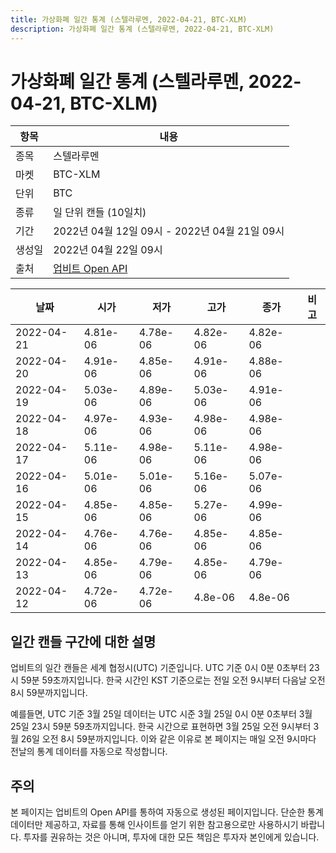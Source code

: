 ```yaml
---
title: 가상화폐 일간 통계 (스텔라루멘, 2022-04-21, BTC-XLM)
description: 가상화폐 일간 통계 (스텔라루멘, 2022-04-21, BTC-XLM)
---
```



가상화폐 일간 통계 (스텔라루멘, 2022-04-21, BTC-XLM)
===

|항목|내용|
|--|--|
|종목|스텔라루멘|
|마켓|BTC-XLM|
|단위|BTC|
|종류|일 단위 캔들 (10일치)|
|기간|2022년 04월 12일 09시 - 2022년 04월 21일 09시|
|생성일|2022년 04월 22일 09시|
|출처|[업비트 Open API](https://docs.upbit.com)|


|날짜|시가|저가|고가|종가|비고|
|--|--|--|--|--|--|
|2022-04-21|4.81e-06|4.78e-06|4.82e-06|4.82e-06|    |
|2022-04-20|4.91e-06|4.85e-06|4.91e-06|4.88e-06|    |
|2022-04-19|5.03e-06|4.89e-06|5.03e-06|4.91e-06|    |
|2022-04-18|4.97e-06|4.93e-06|4.98e-06|4.98e-06|    |
|2022-04-17|5.11e-06|4.98e-06|5.11e-06|4.98e-06|    |
|2022-04-16|5.01e-06|5.01e-06|5.16e-06|5.07e-06|    |
|2022-04-15|4.85e-06|4.85e-06|5.27e-06|4.99e-06|    |
|2022-04-14|4.76e-06|4.76e-06|4.85e-06|4.85e-06|    |
|2022-04-13|4.85e-06|4.79e-06|4.85e-06|4.79e-06|    |
|2022-04-12|4.72e-06|4.72e-06|4.8e-06|4.8e-06|    |


일간 캔들 구간에 대한 설명
---


업비트의 일간 캔들은 세계 협정시(UTC) 기준입니다. 
UTC 기준 0시 0분 0초부터 23시 59분 59초까지입니다. 
한국 시간인 KST 기준으로는 전일 오전 9시부터 다음날 오전 8시 59분까지입니다. 


예를들면, UTC 기준 3월 25일 데이터는 UTC 시준 3월 25일 0시 0분 0초부터 3월 25일 23시 59분 59초까지입니다. 
한국 시간으로 표현하면 3월 25일 오전 9시부터 3월 26일 오전 8시 59분까지입니다. 
이와 같은 이유로 본 페이지는 매일 오전 9시마다 전날의 통계 데이터를 자동으로 작성합니다. 


주의
---


본 페이지는 업비트의 Open API를 통하여 자동으로 생성된 페이지입니다. 
단순한 통계 데이터만 제공하고, 자료를 통해 인사이트를 얻기 위한 참고용으로만 사용하시기 바랍니다. 
투자를 권유하는 것은 아니며, 투자에 대한 모든 책임은 투자자 본인에게 있습니다. 
